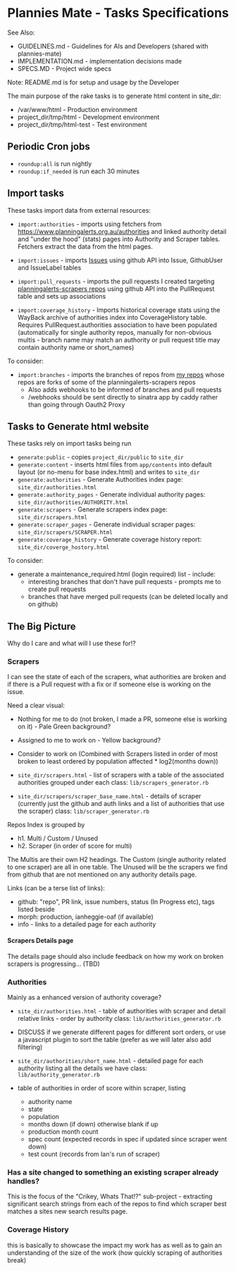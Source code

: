 # Plannies Mate - Tasks Specifications

See Also:

- GUIDELINES.md - Guidelines for AIs and Developers (shared with plannies-mate)
- IMPLEMENTATION.md - implementation decisions made
- SPECS.MD - Project wide specs

Note: README.md is for setup and usage by the Developer

The main purpose of the rake tasks is to generate html content in site_dir:

* /var/www/html - Production environment
* project_dir/tmp/html - Development environment
* project_dir/tmp/html-test - Test environment

## Periodic Cron jobs

* `roundup:all` is run nightly
* `roundup:if_needed` is run each 30 minutes

## Import tasks

These tasks import data from external resources:

* `import:authorities` - imports using fetchers from https://www.planningalerts.org.au/authorities and linked authority
  detail and "under the hood" (stats) pages into Authority and Scraper tables. Fetchers extract the data from the
  html pages.

* `import:issues` - imports [Issues](https://github.com/planningalerts-scrapers/issues/issues) using github API into
  Issue, GithubUser and IssueLabel tables

* `import:pull_requests` - imports the pull requests I created
  targeting [planningalerts-scrapers repos](https://github.com/orgs/planningalerts-scrapers/repositories?q=archived%3Afalse)
  using github API into the PullRequest table and sets up associations

* `import:coverage_history` - Imports historical coverage stats using the WayBack archive of authorities index into
  CoverageHistory table. Requires PullRequest.authorities association to have been populated (automatically for single
  authority repos, manually for non-obvious multis - branch name may match an authority or pull request title may
  contain authority name or short_names)

To consider:

* `import:branches` - imports the branches of repos from [my repos](https://github.com/ianheggie-oaf?tab=repositories)
  whose repos are forks of some of the planningalerts-scrapers repos
  * Also adds webhooks to be informed of branches and pull requests
  * /webhooks should be sent directly to sinatra app by caddy rather than going through Oauth2 Proxy

## Tasks to Generate html website

These tasks rely on import tasks being run

* `generate:public` - copies `project_dir/public` to `site_dir`
* `generate:content` - inserts html files from `app/contents` into default layout (or no-menu for base index.html)
  and writes to `site_dir`
* `generate:authorities` - Generate Authorities index page: `site_dir/authorities.html`
* `generate:authority_pages` - Generate individual authority pages: `site_dir/authorities/AUTHORITY.html`
* `generate:scrapers` - Generate scrapers index page: `site_dir/scrapers.html`
* `generate:scraper_pages` - Generate individual scraper pages: `site_dir/scrapers/SCRAPER.html`
* `generate:coverage_history` - Generate coverage history report: `site_dir/coverge_hostory.html`

To consider:

* generate a maintenance_required.html (login required) list - include:
  * interesting branches that don't have pull requests - prompts me to create pull requests
  * branches that have merged pull requests (can be deleted locally and on github)

## The Big Picture

Why do I care and what will I use these for!?

### Scrapers

I can see the state of each of the scrapers, what authorities are broken and if there is a Pull request with a fix or if
someone else is working on the issue.

Need a clear visual:

* Nothing for me to do (not broken, I made a PR, someone else is working on it) - Pale Green background?
* Assigned to me to work on - Yellow background?
* Consider to work on (Combined with Scrapers listed in order of most broken to least ordered by population affected *
  log2(months down))

* `site_dir/scrapers.html` - list of scrapers with a table of the associated authorities grouped under each
  class: `lib/scrapers_generator.rb`
* `site_dir/scrapers/scraper_base_name.html` - details of scraper (currently just the github and auth links and a list
  of
  authorities that use the scraper)
  class: `lib/scraper_generator.rb`

Repos Index is grouped by

* h1. Multi / Custom / Unused
* h2. Scraper (in order of score for multi)

The Multis are their own H2 headings. The Custom (single authority related to one scraper) are all in one table. The
Unused will be the scrapers we find from github that are not mentioned on any authority details page.

Links (can be a terse list of links):

* github: "repo", PR link, issue numbers, status (In Progress etc), tags listed beside
* morph: production, ianheggie-oaf (if available)
* info - links to a detailed page for each authority

#### Scrapers Details page

The details page should also include feedback on how my work on broken scrapers is progressing... (TBD)

### Authorities

Mainly as a enhanced version of authority coverage?

* `site_dir/authorities.html` - table of authorities with scraper and detail relative links - order by authority
  class: `lib/authorities_generator.rb`
* DISCUSS if we generate different pages for different sort orders, or use a javascript plugin to sort the table (prefer
  as we will later also add filtering)
* `site_dir/authorities/short_name.html` - detailed page for each authority listing all the details we have
  class: `lib/authority_generator.rb`

* table of authorities in order of score within scraper, listing
    * authority name
    * state
    * population
    * months down (if down) otherwise blank if up
    * production month count
    * spec count (expected records in spec if updated since scraper went down)
    * test count (records from Ian's run of scraper)

### Has a site changed to something an existing scraper already handles?

This is the focus of the "Crikey, Whats That!?" sub-project - extracting significant search strings from each of the
repos to find which scraper best matches a sites new search results page.

### Coverage History

this is basically to showcase the impact my work has as well as to gain an understanding of the size of the work (how
quickly scraping of authorities break)
